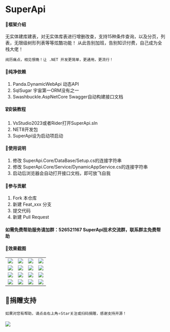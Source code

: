 <!--
 * @Author: 490912587@qq.com
 * @Date: 2023-12-20 10:44:09
 * @LastEditors: 490912587@qq.com
 * @LastEditTime: 2023-12-20 11:15:28
 * @FilePath: \SuperApi\README.md
 * @Description: 
-->
# SuperApi

#### 🎁框架介绍
无实体建库建表，对无实体库表进行增删改查，支持15种条件查询，以及分页，列表，无限级树形列表等等炫酷功能！
从此告别加班，告别知识付费，自己成为全栈大佬！
```
阅历痛点，相见恨晚！让 .NET 开发更简单，更通用，更流行！
```

#### 🍖纯净依赖
1. Panda.DynamicWebApi  动态API
2. SqlSugar  宇宙第一ORM没有之一
3. Swashbuckle.AspNetCore  Swagger自动构建接口文档


#### 🎖️安装教程
1.  VsStudio2023或者Rider打开SuperApi.sln
2.  NET8开发包
3.  SuperApi设为启动项启动

#### 🍁使用说明
1.  修改 SuperApi.Core/DataBase/Setup.cs的连接字符串
2.  修改 SuperApi.Core/Service/DynamicAppService.cs的连接字符串
3.  启动后浏览器会自动打开接口文档，即可放飞自我

#### 💐参与贡献
1.  Fork 本仓库
2.  新建 Feat_xxx 分支
3.  提交代码
4.  新建 Pull Request

#### 如需免费帮助服务请加群：526521167 SuperApi技术交流群，联系群主免费帮助

#### 🍎效果截图
<table>
    <tr>
        <td><img src="https://gitee.com/tmm-top/SuperApi/raw/master/doc/1.png"/></td>
        <td><img src="https://gitee.com/tmm-top/SuperApi/raw/master/doc/2.png"/></td>
        <td><img src="https://gitee.com/tmm-top/SuperApi/raw/master/doc/3.png"/></td>
        <td><img src="https://gitee.com/tmm-top/SuperApi/raw/master/doc/4.png"/></td>
    </tr>
    <tr>
        <td><img src="https://gitee.com/zuohuaijun/Admin.NET/raw/next/doc/img/5.png"/></td>
        <td><img src="https://gitee.com/zuohuaijun/Admin.NET/raw/next/doc/img/6.png"/></td>
        <td><img src="https://gitee.com/zuohuaijun/Admin.NET/raw/next/doc/img/7.png"/></td>
        <td><img src="https://gitee.com/zuohuaijun/Admin.NET/raw/next/doc/img/8.png"/></td>
    </tr>
    <tr>
        <td><img src="https://gitee.com/zuohuaijun/Admin.NET/raw/next/doc/img/9.png"/></td>
        <td><img src="https://gitee.com/zuohuaijun/Admin.NET/raw/next/doc/img/10.png"/></td>
        <td><img src="https://gitee.com/zuohuaijun/Admin.NET/raw/next/doc/img/11.png"/></td>
        <td><img src="https://gitee.com/zuohuaijun/Admin.NET/raw/next/doc/img/12.png"/></td>
    </tr>
    <tr>
        <td><img src="https://gitee.com/zuohuaijun/Admin.NET/raw/next/doc/img/13.png"/></td>
        <td><img src="https://gitee.com/zuohuaijun/Admin.NET/raw/next/doc/img/14.png"/></td>
        <td><img src="https://gitee.com/zuohuaijun/Admin.NET/raw/next/doc/img/15.png"/></td>
        <td><img src="https://gitee.com/zuohuaijun/Admin.NET/raw/next/doc/img/16.png"/></td>
    </tr>
</table>

## 🎀捐赠支持
```
如果对您有帮助，请点击右上角⭐Star关注或扫码捐赠，感谢支持开源！
```
<img src="https://gitee.com/zuohuaijun/Admin.NET/raw/next/doc/img/pay.png"/>
